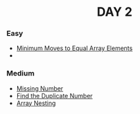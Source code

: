 <h1 align="center"> 
DAY 2
</h1>

### Easy

- [Minimum Moves to Equal Array Elements](https://github.com/asthakri50/100_DAYS_OF_CODE/blob/main/Day2/1.java)
-

### Medium

- [Missing Number](https://github.com/asthakri50/100_DAYS_OF_CODE/blob/main/Day2/2.java)
- [Find the Duplicate Number](https://github.com/asthakri50/100_DAYS_OF_CODE/blob/main/Day2/3.java)
- [Array Nesting](https://github.com/asthakri50/100_DAYS_OF_CODE/blob/main/Day2/4.java)
